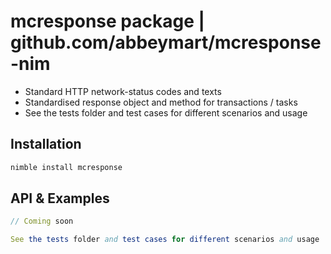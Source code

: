 # mcresponse package | github.com/abbeymart/mcresponse-nim

- Standard HTTP network-status codes and texts
- Standardised response object and method for transactions / tasks
- See the tests folder and test cases for different scenarios and usage

## Installation

```sh
nimble install mcresponse
```

## API & Examples

```nim
// Coming soon

See the tests folder and test cases for different scenarios and usage

```
